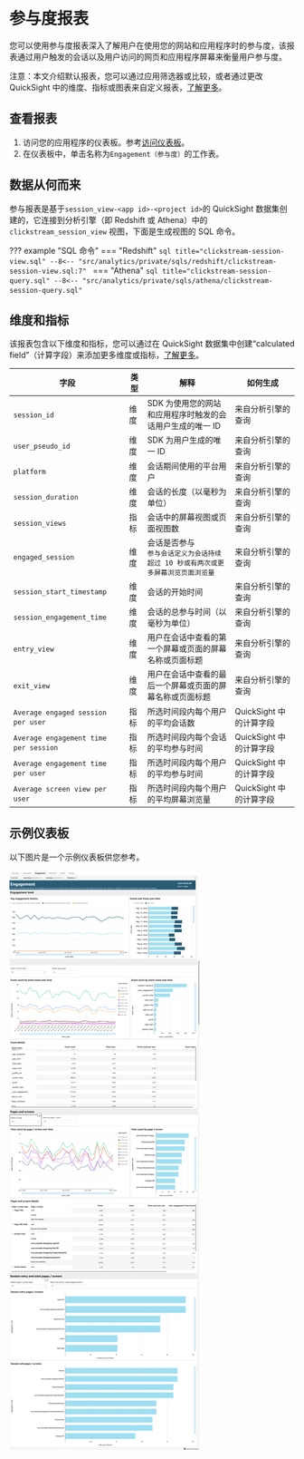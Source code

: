 # 参与度报表

您可以使用参与度报表深入了解用户在使用您的网站和应用程序时的参与度，该报表通过用户触发的会话以及用户访问的网页和应用程序屏幕来衡量用户参与度。

注意：本文介绍默认报表，您可以通过应用筛选器或比较，或者通过更改 QuickSight 中的维度、指标或图表来自定义报表，[了解更多](https://docs.aws.amazon.com/quicksight/latest/user/working-with-visuals.html)。


## 查看报表
1. 访问您的应用程序的仪表板。参考[访问仪表板](index.md)。
2. 在仪表板中，单击名称为`Engagement（参与度）`的工作表。

## 数据从何而来

参与报表是基于`session_view-<app id>-<project id>`的 QuickSight 数据集创建的，它连接到分析引擎（即 Redshift 或 Athena）中的 `clickstream_session_view` 视图，下面是生成视图的 SQL 命令。

??? example "SQL 命令"
    === "Redshift"
        ```sql title="clickstream-session-view.sql"
        --8<-- "src/analytics/private/sqls/redshift/clickstream-session-view.sql:7"
        ```
    === "Athena"
        ```sql title="clickstream-session-query.sql"
        --8<-- "src/analytics/private/sqls/athena/clickstream-session-query.sql"
        ```

## 维度和指标
该报表包含以下维度和指标，您可以通过在 QuickSight 数据集中创建“calculated field”（计算字段）来添加更多维度或指标，[了解更多](https://docs.aws.amazon.com/quicksight/latest/user/adding-a-calculated-field-analysis.html)。

| 字段                            | 类型  | 解释                            | 如何生成      |
|-------------------------------|-----|-------------------------------|-----------|
|`session_id`| 维度  | SDK 为使用您的网站和应用程序时触发的会话用户生成的唯一 ID | 来自分析引擎的查询|
|`user_pseudo_id`| 维度  | SDK 为用户生成的唯一 ID | 来自分析引擎的查询|
|`platform`| 维度  | 会话期间使用的平台用户 | 来自分析引擎的查询|
|`session_duration`| 维度  | 会话的长度（以毫秒为单位）| 来自分析引擎的查询|
|`session_views`| 指标  | 会话中的屏幕视图或页面视图数 | 来自分析引擎的查询|
|`engaged_session`| 维度  | 会话是否参与 </br>`参与会话定义为会话持续超过 10 秒或有两次或更多屏幕浏览页面浏览量` | 来自分析引擎的查询|
|`session_start_timestamp`| 维度  | 会话的开始时间 | 来自分析引擎的查询|
|`session_engagement_time`| 维度  | 会话的总参与时间（以毫秒为单位）| 来自分析引擎的查询|
|`entry_view`| 维度  | 用户在会话中查看的第一个屏幕或页面的屏幕名称或页面标题 | 来自分析引擎的查询|
|`exit_view`| 维度  | 用户在会话中查看的最后一个屏幕或页面的屏幕名称或页面标题 | 来自分析引擎的查询|
|`Average engaged session per user`| 指标  | 所选时间段内每个用户的平均会话数 | QuickSight 中的计算字段|
|`Average engagement time per session`| 指标  | 所选时间段内每个会话的平均参与时间 | QuickSight 中的计算字段|
|`Average engagement time per user`| 指标  | 所选时间段内每个用户的平均参与时间 | QuickSight 中的计算字段|
|`Average screen view per user`| 指标  | 所选时间段内每个用户的平均屏幕浏览量 | QuickSight 中的计算字段|


## 示例仪表板
以下图片是一个示例仪表板供您参考。

![qs-engagement](../images/analytics/dashboard/engagement.png)